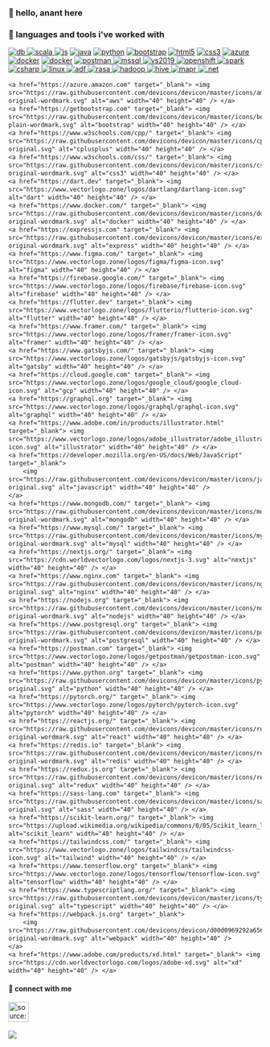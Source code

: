### 🌸 hello, anant here
<!---
![gh-readme](https://user-images.githubusercontent.com/29779226/117459418-011c7080-af69-11eb-9b9f-7ea294387259.png)
--->

<link rel="stylesheet" href="https://cdnjs.cloudflare.com/ajax/libs/font-awesome/4.7.0/css/font-awesome.min.css" />



<h3 align="left">🌸 languages and tools i've worked with</h3>
<p align="left">
    <a href="https://databricks.com" target="_blank"> <img src="https://raw.githubusercontent.com/AnantMishra30/portfolio/main/data/databricks-icon.svg" alt="db" width="40" height="40" /> </a>
    <a href="https://www.scala-lang.org" target="_blank"> <img src="https://github.com/AnantMishra30/portfolio/blob/main/data/scala.png?raw=true" alt="scala" width="40" height="40" /> </a>
    <a href="https://www.w3schools.com/js/" target="_blank"><img src="https://img.icons8.com/color/48/000000/javascript.png"  alt="js" width="40" height="40" /></a>
    <a href="https://www.w3schools.com/java/" target="_blank"><img src="https://img.icons8.com/color/48/000000/java-coffee-cup-logo.png"  alt="java" width="40" height="40" /></a>
    <a href="https://www.python.org" target="_blank"><img src="https://img.icons8.com/color/48/000000/python.png"  alt="python" width="40" height="40" /></a>
    <a href="https://getbootstrap.com" target="_blank"><img src="https://img.icons8.com/color/48/000000/bootstrap.png"  alt="bootstrap" width="40" height="40" /></a>
    <a href="https://www.w3schools.com/html/" target="_blank"><img src="https://img.icons8.com/color/48/000000/html-5--v1.png"  alt="html5" width="40" height="40" /></a>
    <a href="https://www.w3schools.com/css/" target="_blank"><img src="https://img.icons8.com/color/48/000000/css3.png"  alt="css3" width="40" height="40" /></a>
    <a href="https://azure.microsoft.com/en-us/" target="_blank"><img src="https://img.icons8.com/color/48/000000/azure-1.png"  alt="azure" width="40" height="40" /></a>
    <a href="https://www.docker.com" target="_blank"><img src="https://img.icons8.com/fluent/48/000000/docker.png"  alt="docker" width="40" height="40" /></a>
    <a href="https://www.jenkins.io" target="_blank"><img src="https://img.icons8.com/color/48/000000/jenkins.png"  alt="docker" width="40" height="40" /></a>
    <a href="https://postman.com" target="_blank"> <img src="https://www.vectorlogo.zone/logos/getpostman/getpostman-icon.svg" alt="postman" width="40" height="40" /> </a>
    <a href="https://www.microsoft.com/en-in/sql-server" target="_blank"> <img src="https://img.icons8.com/color/48/000000/microsoft-sql-server.png" alt="mssql" width="40" height="40" /> </a>
    <a href="https://visualstudio.microsoft.com/vs/" target="_blank"> <img src="https://img.icons8.com/fluent/48/000000/visual-studio-2019.png" alt="vs2019" width="40" height="40" /> </a>
    <a href="https://www.openshift.com" target="_blank"> <img src="https://raw.githubusercontent.com/benc-uk/icon-collection/master/logos/openshift.svg" alt="openshift" width="40" height="40" /> </a>
    <a href="https://spark.apache.org" target="_blank"> <img src="https://raw.githubusercontent.com/benc-uk/icon-collection/master/logos/spark.svg" alt="spark" width="40" height="40" /> </a>
    <a href="https://docs.microsoft.com/en-us/dotnet/csharp/" target="_blank"> <img src="https://raw.githubusercontent.com/benc-uk/icon-collection/master/logos/csharp-1.svg" alt="csharp" width="40" height="40" /> </a>
    <a href="https://www.linux.org" target="_blank"> <img src="https://raw.githubusercontent.com/benc-uk/icon-collection/master/logos/linux-tux-colour.svg" alt="linux" width="40" height="40" /> </a>
    <a href="https://azure.microsoft.com/en-in/services/data-factory/" target="_blank"> <img src="https://raw.githubusercontent.com/benc-uk/icon-collection/master/azure-icons/Data-Factory.svg" alt="adf" width="40" height="40" /> </a>
    <a href="https://rasa.com" target="_blank"> <img src="https://avatars.githubusercontent.com/u/21214473?s=200&v=4" alt="rasa" width="40" height="40" /> </a>
    <a href="https://hadoop.apache.org" target="_blank"> <img src="https://raw.githubusercontent.com/AnantMishra30/portfolio/main/data/apache-hadoop.svg" alt="hadoop" width="40" height="40" /> </a>
    <a href="https://hive.apache.org" target="_blank"> <img src="https://raw.githubusercontent.com/AnantMishra30/portfolio/main/data/apache-hive-icon.svg" alt="hive" width="40" height="40" /> </a>
    <a href="https://mapr.com/download/" target="_blank"> <img src="https://raw.githubusercontent.com/AnantMishra30/portfolio/main/data/mapr.svg" alt="mapr" width="40" height="40" /> </a>
    <a href="https://dotnet.microsoft.com/apps/aspnet" target="_blank"> <img src="https://raw.githubusercontent.com/AnantMishra30/portfolio/main/data/microsoft-net-icon.svg" alt=".net" width="40" height="40" /> </a>

    
    
    <a href="https://azure.amazon.com" target="_blank"> <img src="https://raw.githubusercontent.com/devicons/devicon/master/icons/amazonwebservices/amazonwebservices-original-wordmark.svg" alt="aws" width="40" height="40" /> </a>
    <a href="https://getbootstrap.com" target="_blank"> <img src="https://raw.githubusercontent.com/devicons/devicon/master/icons/bootstrap/bootstrap-plain-wordmark.svg" alt="bootstrap" width="40" height="40" /> </a>
    <a href="https://www.w3schools.com/cpp/" target="_blank"> <img src="https://raw.githubusercontent.com/devicons/devicon/master/icons/cplusplus/cplusplus-original.svg" alt="cplusplus" width="40" height="40" /> </a>
    <a href="https://www.w3schools.com/css/" target="_blank"> <img src="https://raw.githubusercontent.com/devicons/devicon/master/icons/css3/css3-original-wordmark.svg" alt="css3" width="40" height="40" /> </a>
    <a href="https://dart.dev" target="_blank"> <img src="https://www.vectorlogo.zone/logos/dartlang/dartlang-icon.svg" alt="dart" width="40" height="40" /> </a>
    <a href="https://www.docker.com/" target="_blank"> <img src="https://raw.githubusercontent.com/devicons/devicon/master/icons/docker/docker-original-wordmark.svg" alt="docker" width="40" height="40" /> </a>
    <a href="https://expressjs.com" target="_blank"> <img src="https://raw.githubusercontent.com/devicons/devicon/master/icons/express/express-original-wordmark.svg" alt="express" width="40" height="40" /> </a>
    <a href="https://www.figma.com/" target="_blank"> <img src="https://www.vectorlogo.zone/logos/figma/figma-icon.svg" alt="figma" width="40" height="40" /> </a>
    <a href="https://firebase.google.com/" target="_blank"> <img src="https://www.vectorlogo.zone/logos/firebase/firebase-icon.svg" alt="firebase" width="40" height="40" /> </a>
    <a href="https://flutter.dev" target="_blank"> <img src="https://www.vectorlogo.zone/logos/flutterio/flutterio-icon.svg" alt="flutter" width="40" height="40" /> </a>
    <a href="https://www.framer.com/" target="_blank"> <img src="https://www.vectorlogo.zone/logos/framer/framer-icon.svg" alt="framer" width="40" height="40" /> </a>
    <a href="https://www.gatsbyjs.com/" target="_blank"> <img src="https://www.vectorlogo.zone/logos/gatsbyjs/gatsbyjs-icon.svg" alt="gatsby" width="40" height="40" /> </a>
    <a href="https://cloud.google.com" target="_blank"> <img src="https://www.vectorlogo.zone/logos/google_cloud/google_cloud-icon.svg" alt="gcp" width="40" height="40" /> </a>
    <a href="https://graphql.org" target="_blank"> <img src="https://www.vectorlogo.zone/logos/graphql/graphql-icon.svg" alt="graphql" width="40" height="40" /> </a>
    <a href="https://www.adobe.com/in/products/illustrator.html" target="_blank"> <img src="https://www.vectorlogo.zone/logos/adobe_illustrator/adobe_illustrator-icon.svg" alt="illustrator" width="40" height="40" /> </a>
    <a href="https://developer.mozilla.org/en-US/docs/Web/JavaScript" target="_blank">
        <img src="https://raw.githubusercontent.com/devicons/devicon/master/icons/javascript/javascript-original.svg" alt="javascript" width="40" height="40" />
    </a>
    <a href="https://www.mongodb.com/" target="_blank"> <img src="https://raw.githubusercontent.com/devicons/devicon/master/icons/mongodb/mongodb-original-wordmark.svg" alt="mongodb" width="40" height="40" /> </a>
    <a href="https://www.mysql.com/" target="_blank"> <img src="https://raw.githubusercontent.com/devicons/devicon/master/icons/mysql/mysql-original-wordmark.svg" alt="mysql" width="40" height="40" /> </a>
    <a href="https://nextjs.org/" target="_blank"> <img src="https://cdn.worldvectorlogo.com/logos/nextjs-3.svg" alt="nextjs" width="40" height="40" /> </a>
    <a href="https://www.nginx.com" target="_blank"> <img src="https://raw.githubusercontent.com/devicons/devicon/master/icons/nginx/nginx-original.svg" alt="nginx" width="40" height="40" /> </a>
    <a href="https://nodejs.org" target="_blank"> <img src="https://raw.githubusercontent.com/devicons/devicon/master/icons/nodejs/nodejs-original-wordmark.svg" alt="nodejs" width="40" height="40" /> </a>
    <a href="https://www.postgresql.org" target="_blank"> <img src="https://raw.githubusercontent.com/devicons/devicon/master/icons/postgresql/postgresql-original-wordmark.svg" alt="postgresql" width="40" height="40" /> </a>
    <a href="https://postman.com" target="_blank"> <img src="https://www.vectorlogo.zone/logos/getpostman/getpostman-icon.svg" alt="postman" width="40" height="40" /> </a>
    <a href="https://www.python.org" target="_blank"> <img src="https://raw.githubusercontent.com/devicons/devicon/master/icons/python/python-original.svg" alt="python" width="40" height="40" /> </a>
    <a href="https://pytorch.org/" target="_blank"> <img src="https://www.vectorlogo.zone/logos/pytorch/pytorch-icon.svg" alt="pytorch" width="40" height="40" /> </a>
    <a href="https://reactjs.org/" target="_blank"> <img src="https://raw.githubusercontent.com/devicons/devicon/master/icons/react/react-original-wordmark.svg" alt="react" width="40" height="40" /> </a>
    <a href="https://redis.io" target="_blank"> <img src="https://raw.githubusercontent.com/devicons/devicon/master/icons/redis/redis-original-wordmark.svg" alt="redis" width="40" height="40" /> </a>
    <a href="https://redux.js.org" target="_blank"> <img src="https://raw.githubusercontent.com/devicons/devicon/master/icons/redux/redux-original.svg" alt="redux" width="40" height="40" /> </a>
    <a href="https://sass-lang.com" target="_blank"> <img src="https://raw.githubusercontent.com/devicons/devicon/master/icons/sass/sass-original.svg" alt="sass" width="40" height="40" /> </a>
    <a href="https://scikit-learn.org/" target="_blank"> <img src="https://upload.wikimedia.org/wikipedia/commons/0/05/Scikit_learn_logo_small.svg" alt="scikit_learn" width="40" height="40" /> </a>
    <a href="https://tailwindcss.com/" target="_blank"> <img src="https://www.vectorlogo.zone/logos/tailwindcss/tailwindcss-icon.svg" alt="tailwind" width="40" height="40" /> </a>
    <a href="https://www.tensorflow.org" target="_blank"> <img src="https://www.vectorlogo.zone/logos/tensorflow/tensorflow-icon.svg" alt="tensorflow" width="40" height="40" /> </a>
    <a href="https://www.typescriptlang.org/" target="_blank"> <img src="https://raw.githubusercontent.com/devicons/devicon/master/icons/typescript/typescript-original.svg" alt="typescript" width="40" height="40" /> </a>
    <a href="https://webpack.js.org" target="_blank">
        <img src="https://raw.githubusercontent.com/devicons/devicon/d00d0969292a6569d45b06d3f350f463a0107b0d/icons/webpack/webpack-original-wordmark.svg" alt="webpack" width="40" height="40" />
    </a>
    <a href="https://www.adobe.com/products/xd.html" target="_blank"> <img src="https://cdn.worldvectorlogo.com/logos/adobe-xd.svg" alt="xd" width="40" height="40" /> </a>
</p>

<h4>🌸 connect with me</h4>
<a href="https://www.linkedin.com/in/anant-mishra1996/" target="_blank" rel="noopener noreferrer"><img src="https://i.imgur.com/kF9HMpz.png" width="40px" height="40px" title="source: imgur.com" /></a> &nbsp;

![](https://komarev.com/ghpvc/?username=anantmishra30&style=plastic&label=Visitor+Alert) <br>
